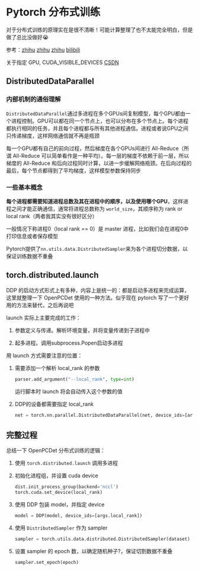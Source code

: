 # Pytorch 分布式训练

对于分布式训练的原理实在是很不清晰！可能计算整理了也不太能完全明白，但是做了总比没做好😭

参考：[zhihu](https://zhuanlan.zhihu.com/p/113694038) [zhihu](https://zhuanlan.zhihu.com/p/358974461) [zhihu](https://zhuanlan.zhihu.com/p/393648544) [bilibili](https://www.bilibili.com/video/BV1xZ4y1S7dG/?spm_id_from=333.788)

关于指定 GPU, CUDA_VISIBLE_DEVICES [CSDN](https://blog.csdn.net/alip39/article/details/87913543) 

## DistributedDataParallel

### 内部机制的通俗理解

`DistributedDataParallel`通过多进程在多个GPUs间复制模型，每个GPU都由一个进程控制。GPU可以都在同一个节点上，也可以分布在多个节点上。每个进程都执行相同的任务，并且每个进程都与所有其他进程通信。进程或者说GPU之间只传递梯度，这样网络通信就不再是瓶颈

每一个GPU都有自己的前向过程，然后梯度在各个GPUs间进行 All-Reduce（所谓 All-Reduce 可以简单看作是一种平均）。每一层的梯度不依赖于前一层，所以梯度的 All-Reduce 和后向过程同时计算，以进一步缓解网络瓶颈。在后向过程的最后，每个节点都得到了平均梯度，这样模型参数保持同步

### 一些基本概念

**每个进程都需要知道进程总数及其在进程中的顺序，以及使用哪个GPU**，这样进程之间才能正确通信，通常将进程总数称为 `world_size`，其顺序称为 rank or local rank（两者我其实没有很好区分）

一般情况下称进程0（local rank == 0）是 master 进程，比如我们会在进程0中打印信息或者保存模型

Pytorch提供了`nn.utils.data.DistributedSampler`来为各个进程切分数据，以保证训练数据不重叠

## torch.distributed.launch

DDP 的启动方式形式上有多种，内容上是统一的：都是启动多进程来完成运算，这里就整理一下 OpenPCDet 使用的一种方法。似乎现在 pytorch 写了一个更好用的方法来替代，之后再说吧

launch 实际上主要完成的工作：

1. 参数定义与传递。解析环境变量，并将变量传递到子进程中

2. 起多进程。调用subprocess.Popen启动多进程

用 launch 方式需要注意的位置：

1. 需要添加一个解析 local_rank 的参数

   ```python
   parser.add_argument("--local_rank", type=int)
   ```

   运行脚本时 launch 将会自动传入这个参数的值

2. DDP的设备都需要指定 local_rank

   ```python
   net = torch.nn.parallel.DistributedDataParallel(net, device_ids=[args.local_rank])
   ```

## 完整过程

总结一下 OpenPCDet 分布式训练的逻辑：

1. 使用 `torch.distributed.launch` 调用多进程

2. 初始化进程组，并设置 cuda device

   ```python
   dist.init_process_group(backend='nccl')
   torch.cuda.set_device(local_rank)
   ```

3. 使用 DDP 包装 model，并指定 device

   ```python
   model = DDP(model, device_ids=[args.local_rank])
   ```

4. 使用 `DistributedSampler` 作为 sampler

   ```python
   sampler = torch.utils.data.distributed.DistributedSampler(dataset)
   ```

5. 设置 sampler 的 epoch 数，以确定随机种子?，保证切割数据不重叠

   ```python
   sampler.set_epoch(epoch)
   ```